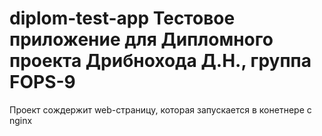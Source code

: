 # diplom-test-app Тестовое приложение для Дипломного проекта Дрибнохода Д.Н., группа FOPS-9

Проект сождержит web-страницу, которая запускается в конетнере с nginx
